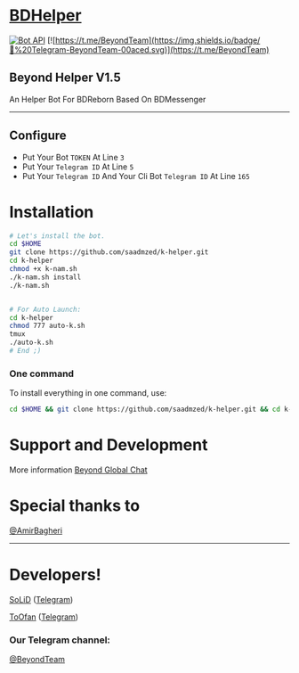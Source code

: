 # [BDHelper](https://t.me/BDHelperBot)

[![Bot API](http://img.shields.io/badge/Bot%20API-v3.0.0-00aced.svg)](https://core.telegram.org/bots/api)
[![https://t.me/BeyondTeam](https://img.shields.io/badge/💬%20Telegram-BeyondTeam-00aced.svg)](https://t.me/BeyondTeam)

## Beyond Helper V1.5
An Helper Bot For BDReborn Based On BDMessenger

* * *

## Configure

* Put Your Bot `TOKEN` At Line `3`
* Put Your `Telegram ID` At Line `5`
* Put Your `Telegram ID` And Your Cli Bot `Telegram ID` At Line `165`

# Installation

```sh
# Let's install the bot.
cd $HOME
git clone https://github.com/saadmzed/k-helper.git
cd k-helper
chmod +x k-nam.sh
./k-nam.sh install
./k-nam.sh 


# For Auto Launch:
cd k-helper
chmod 777 auto-k.sh
tmux
./auto-k.sh
# End ;)
```
### One command
To install everything in one command, use:
```sh
cd $HOME && git clone https://github.com/saadmzed/k-helper.git && cd k-helper && chmod +x k-nam.sh && ./k-nam.sh install && ./k-nam.sh
```

# Support and Development

More information [Beyond Global Chat](https://telegram.me/joinchat/AAAAAEIDQ8HTjezV4syUSA)

# Special thanks to

[@AmirBagheri](https://github.com/CodeLua)

* * *

# Developers!

[SoLiD](https://github.com/solid021) ([Telegram](https://t.me/SoLiD))

[ToOfan](https://github.com/To0fan) ([Telegram](https://t.me/ToOfan))

### Our Telegram channel:

[@BeyondTeam](https://t.me/BeyondTeam)
